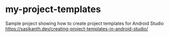 # my-project-templates

Sample project showing how to create project templates for Android Studio
https://sasikanth.dev/creating-project-templates-in-android-studio/
